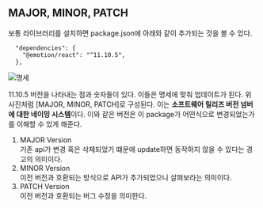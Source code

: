## MAJOR, MINOR, PATCH

보통 라이브러리를 설치하면 package.json에 아래와 같이 추가되는 것을 볼 수 있다.

```shell
  "dependencies": {
    "@emotion/react": "^11.10.5",
  },
```

![명세](https://user-images.githubusercontent.com/64428916/210973922-8932c46e-c338-4375-b79c-dd3ef44ad9f0.png)

11.10.5 버전을 나타내는 점과 숫자들이 있다. 이들은 명세에 맞춰 업데이트가 된다. 위 사진처럼 [MAJOR, MINOR, PATCH]로 구성된다. 이는 **소프트웨어 릴리즈 버전 넘버에 대한 네이밍 시스템**이다. 이와 같은 버전은 이 package가 어떤식으로 변경되었는가를 이해할 수 있게 해준다.

1. MAJOR Version <br>
   기존 api가 변경 혹은 삭제되었기 떄문에 update하면 동작하지 않을 수 있다는 경고의 의미이다.
2. MINOR Version <br>
   이전 버전과 호환되는 방식으로 API가 추가되었으니 살펴보라는 의미이다.
3. PATCH Version <br>
   이전 버전과 호환되는 버그 수정을 의미한다.
